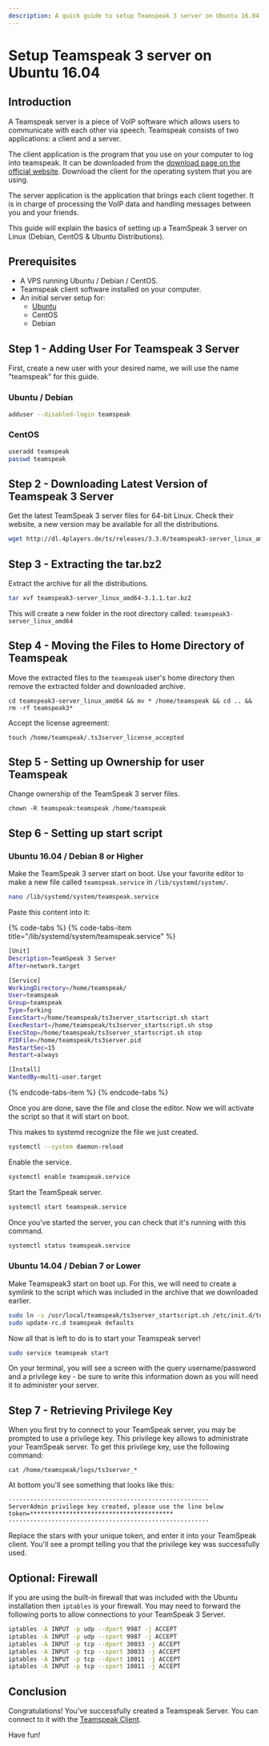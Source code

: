 ```yaml
---
description: A quick guide to setup Teamspeak 3 server on Ubuntu 16.04
---
```


# Setup Teamspeak 3 server on Ubuntu 16.04

## Introduction

A Teamspeak server is a piece of VoIP software which allows users to communicate with each other via speech. Teamspeak consists of two applications: a client and a server.

The client application is the program that you use on your computer to log into teamspeak. It can be downloaded from the [download page on the official website](https://www.teamspeak.com/en/downloads). Download the client for the operating system that you are using.

The server application is the application that brings each client together. It is in charge of processing the VoIP data and handling messages between you and your friends.

This guide will explain the basics of setting up a TeamSpeak 3 server on Linux \(Debian, CentOS & Ubuntu Distributions\).

## Prerequisites

* A VPS running Ubuntu / Debian / CentOS.
* Teamspeak client software installed on your computer.
* An initial server setup for:
  * [Ubuntu](../virtual-private-servers/introduction-to-nginx-and-lemp-on-ubuntu/initial-server-setup-with-ubuntu.md)
  * CentOS
  * Debian

## **Step 1 - Adding User For Teamspeak 3 Server**

First, create a new user with your desired name, we will use the name "teamspeak" for this guide.

### Ubuntu / Debian

```bash
adduser --disabled-login teamspeak
```

### CentOS

```bash
useradd teamspeak
passwd teamspeak
```

## **Step 2 - Downloading Latest Version of Teamspeak 3 Server**

Get the latest TeamSpeak 3 server files for 64-bit Linux. Check their website, a new version may be available for all the distributions.

```bash
wget http://dl.4players.de/ts/releases/3.3.0/teamspeak3-server_linux_amd64-3.3.0.tar.bz2
```

## **Step 3 - Extracting the tar.bz2**

Extract the archive for all the distributions.

```bash
tar xvf teamspeak3-server_linux_amd64-3.1.1.tar.bz2
```

This will create a new folder in the root directory called: `teamspeak3-server_linux_amd64`

## **Step 4 - Moving the Files to Home Directory of Teamspeak**

Move the extracted files to the `teamspeak` user's home directory then remove the extracted folder and downloaded archive.

```text
cd teamspeak3-server_linux_amd64 && mv * /home/teamspeak && cd .. && rm -rf teamspeak3*
```

Accept the license agreement:

```text
touch /home/teamspeak/.ts3server_license_accepted
```

## **Step 5 - Setting up Ownership for user Teamspeak**

Change ownership of the TeamSpeak 3 server files.

```text
chown -R teamspeak:teamspeak /home/teamspeak
```

## **Step 6 - Setting up start script**

### **Ubuntu 16.04 / Debian 8 or Higher**

Make the TeamSpeak 3 server start on boot. Use your favorite editor to make a new file called `teamspeak.service` in `/lib/systemd/system/`.

```bash
nano /lib/systemd/system/teamspeak.service
```

Paste this content into it:

{% code-tabs %}
{% code-tabs-item title="/lib/systemd/system/teamspeak.service" %}
```bash
[Unit]
Description=TeamSpeak 3 Server
After=network.target

[Service]
WorkingDirectory=/home/teamspeak/
User=teamspeak
Group=teamspeak
Type=forking
ExecStart=/home/teamspeak/ts3server_startscript.sh start
ExecRestart=/home/teamspeak/ts3server_startscript.sh stop
ExecStop=/home/teamspeak/ts3server_startscript.sh stop
PIDFile=/home/teamspeak/ts3server.pid
RestartSec=15
Restart=always

[Install]
WantedBy=multi-user.target
```
{% endcode-tabs-item %}
{% endcode-tabs %}

Once you are done, save the file and close the editor. Now we will activate the script so that it will start on boot.

This makes to systemd recognize the file we just created.

```bash
systemctl --system daemon-reload
```

Enable the service.

```bash
systemctl enable teamspeak.service
```

Start the TeamSpeak server.

```bash
systemctl start teamspeak.service
```

Once you've started the server, you can check that it's running with this command.

```bash
systemctl status teamspeak.service
```

### Ubuntu 14.04 / Debian 7 or Lower

Make Teamspeak3 start on boot up. For this, we will need to create a symlink to the script which was included in the archive that we downloaded earlier.

```bash
sudo ln -s /usr/local/teamspeak/ts3server_startscript.sh /etc/init.d/teamspeak
sudo update-rc.d teamspeak defaults
```

Now all that is left to do is to start your Teamspeak server!

```bash
sudo service teamspeak start
```

On your terminal, you will see a screen with the query username/password and a privilege key - be sure to write this information down as you will need it to administer your server.

## **Step 7 - Retrieving Privilege Key**

When you first try to connect to your TeamSpeak server, you may be prompted to use a privilege key. This privilege key allows to administrate your TeamSpeak server. To get this privilege key, use the following command:

```text
cat /home/teamspeak/logs/ts3server_*
```

At bottom you'll see something that looks like this:

```text
--------------------------------------------------------
ServerAdmin privilege key created, please use the line below
token=****************************************
--------------------------------------------------------
```

Replace the stars with your unique token, and enter it into your TeamSpeak client. You'll see a prompt telling you that the privilege key was successfully used.

## **Optional: Firewall**

If you are using the built-in firewall that was included with the Ubuntu installation then `iptables` is your firewall. You may need to forward the following ports to allow connections to your TeamSpeak 3 Server.

```bash
iptables -A INPUT -p udp --dport 9987 -j ACCEPT
iptables -A INPUT -p udp --sport 9987 -j ACCEPT
iptables -A INPUT -p tcp --dport 30033 -j ACCEPT
iptables -A INPUT -p tcp --sport 30033 -j ACCEPT
iptables -A INPUT -p tcp --dport 10011 -j ACCEPT
iptables -A INPUT -p tcp --sport 10011 -j ACCEPT
```

## Conclusion

Congratulations! You've successfully created a Teamspeak Server. You can connect to it with the [Teamspeak Client](https://www.teamspeak.com/en/downloads.html#client).

Have fun!

